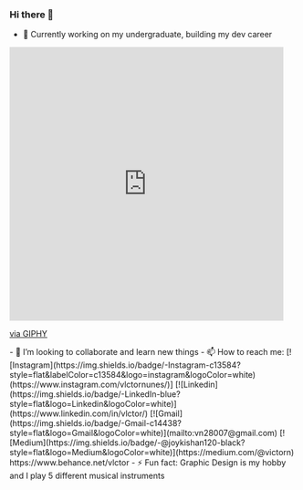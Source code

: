 ### Hi there 👋

- 🔭 Currently working on my undergraduate, building my dev career
<iframe src="https://giphy.com/embed/VekcnHOwOI5So" width="480" height="480" frameBorder="0" class="giphy-embed" allowFullScreen></iframe><p><a href="https://giphy.com/gifs/digital-VekcnHOwOI5So">via GIPHY</a></p>
- 👯 I’m looking to collaborate and learn new things
- 📫 How to reach me:
[![Instagram](https://img.shields.io/badge/-Instagram-c13584?style=flat&labelColor=c13584&logo=instagram&logoColor=white)(https://www.instagram.com/vlctornunes/)]
[![Linkedin](https://img.shields.io/badge/-LinkedIn-blue?style=flat&logo=Linkedin&logoColor=white)](https://www.linkedin.com/in/vlctor/)
[![Gmail](https://img.shields.io/badge/-Gmail-c14438?style=flat&logo=Gmail&logoColor=white)](mailto:vn28007@gmail.com)
[![Medium](https://img.shields.io/badge/-@joykishan120-black?style=flat&logo=Medium&logoColor=white)](https://medium.com/@victorn)
https://www.behance.net/vlctor
- ⚡ Fun fact: Graphic Design is my hobby and I play 5 different musical instruments
